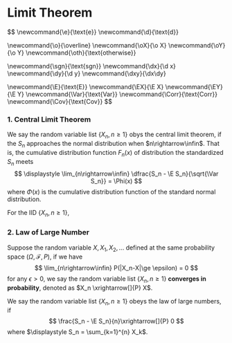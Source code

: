 # Limit Theorem

$$
\newcommand{\e}{\text{e}}
\newcommand{\d}{\text{d}}

\newcommand{\o}{\overline}
\newcommand{\oX}{\o X}
\newcommand{\oY}{\o Y}
\newcommand{\oth}{\text{otherwise}}

\newcommand{\sgn}{\text{sgn}}
\newcommand{\dx}{\d x}
\newcommand{\dy}{\d y}
\newcommand{\dxy}{\dx\dy}

\newcommand{\E}{\text{E}}
\newcommand{\EX}{\E X}
\newcommand{\EY}{\E Y}
\newcommand{\Var}{\text{Var}}
\newcommand{\Corr}{\text{Corr}}
\newcommand{\Cov}{\text{Cov}}
$$



### 1. Central Limit Theorem

We say the random variable list $\{X_n, n\ge 1\}$ obys the central limit theorem, if the $S_n$ approaches the normal distribution when $n\rightarrow\infin$. That is, the cumulative distribution function $F_n(x)$ of distribution the standardized $S_n$ meets
$$
\displaystyle \lim_{n\rightarrow\infin}  \dfrac{S_n - \E S_n}{\sqrt{\Var S_n}} = \Phi(x)
$$
where $\Phi(x)$ is the cumulative distribution function of the standard normal distribution.

For the IID $\{X_n, n\ge 1\}$, 









### 2. Law of Large Number

Suppose the random variable $X, X_1, X_2, ...$ defined at the same probability space $(\Omega, \mathcal{F}, P)$, if we have
$$
\lim_{n\rightarrow\infin} P(|X_n-X|\ge \epsilon) = 0
$$
for any $\epsilon > 0$, we say the random variable list $\{X_n, n\ge1\}$ **converges in probability**, denoted as $X_n \xrightarrow[]{P} X$.

We say the random variable list $\{X_n, n\ge 1\}$ obeys the law of large numbers, if
$$
\frac{S_n - \E S_n}{n}\xrightarrow[]{P} 0
$$
where $\displaystyle S_n = \sum_{k=1}^{n} X_k$.



